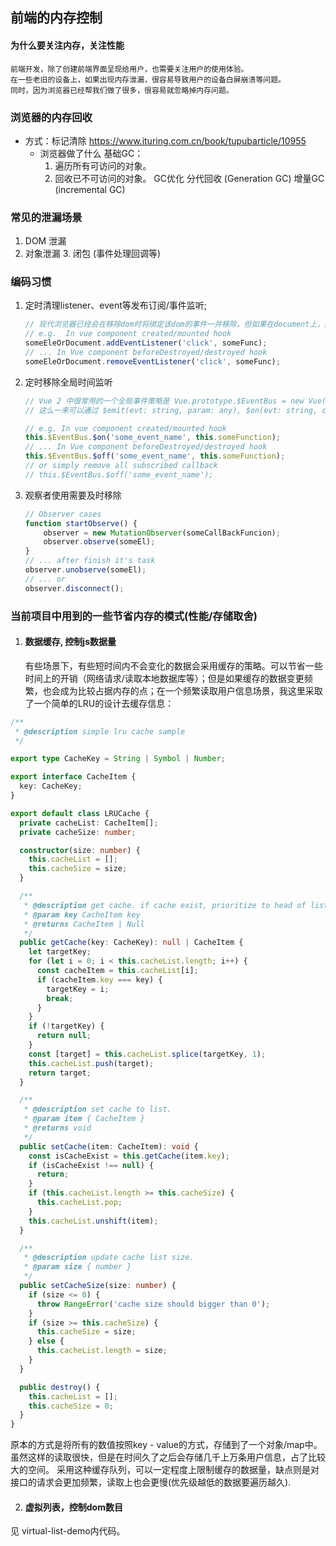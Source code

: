 ## 前端的内存控制

#### 为什么要关注内存，关注性能
	前端开发，除了创建前端界面呈现给用户，也需要关注用户的使用体验。
	在一些老旧的设备上，如果出现内存泄漏，很容易导致用户的设备白屏崩溃等问题。
	同时，因为浏览器已经帮我们做了很多，很容易就忽略掉内存问题。

### 浏览器的内存回收
  - 方式：标记清除
		https://www.ituring.com.cn/book/tupubarticle/10955
	- 浏览器做了什么
		基础GC：
		1. 遍历所有可访问的对象。
		2. 回收已不可访问的对象。
		GC优化
		分代回收 (Generation GC)
		增量GC (incremental GC)

### 常见的泄漏场景
  1. DOM 泄漏
  2. 对象泄漏
	3. 闭包 (事件处理回调等)

### 编码习惯
  
1. 定时清理listener、event等发布订阅/事件监听;

	```ts
	// 现代浏览器已经会在移除dom时将绑定该dom的事件一并移除，但如果在document上，那么需要重新考虑移除listener
	// e.g.  In vue component created/mounted hook
	someEleOrDocument.addEventListener('click', someFunc);
	// ... In Vue component beforeDestroyed/destroyed hook
	someEleOrDocument.removeEventListener('click', someFunc);
	```

2. 定时移除全局时间监听

	```ts
	// Vue 2 中很常用的一个全局事件策略是 Vue.prototype.$EventBus = new Vue();
	// 这么一来可以通过 $emit(evt: string, param: any), $on(evt: string, callback: Funcion) 进行一个全局的发布订阅

	// e.g. In vue component created/mounted hook
	this.$EventBus.$on('some_event_name', this.someFunction);
	// ... In Vue component beforeDestroyed/destroyed hook
	this.$EventBus.$off('some_event_name', this.someFunction);
	// or simply remove all subscribed callback
	// this.$EventBus.$off('some_event_name');
	```

3. 观察者使用需要及时移除

	```ts
	// Observer cases
	function startObserve() {
		observer = new MutationObserver(someCallBackFuncion);
		observer.observe(someEl);
	}
	// ... after finish it's task
	observer.unobserve(someEl);
	// ... or
	observer.disconnect();
	```

### 当前项目中用到的一些节省内存的模式(性能/存储取舍)

1. #### 数据缓存, 控制js数据量

	有些场景下，有些短时间内不会变化的数据会采用缓存的策略。可以节省一些时间上的开销（网络请求/读取本地数据库等）；但是如果缓存的数据变更频繁，也会成为比较占据内存的点；在一个频繁读取用户信息场景，我这里采取了一个简单的LRU的设计去缓存信息：
	
```ts
/**
 * @description simple lru cache sample
 */

export type CacheKey = String | Symbol | Number;

export interface CacheItem {
  key: CacheKey;
}

export default class LRUCache {
  private cacheList: CacheItem[];
  private cacheSize: number;

  constructor(size: number) {
    this.cacheList = [];
    this.cacheSize = size;
  }

  /**
   * @description get cache. if cache exist, prioritize to head of list
   * @param key CacheItem key
   * @returns CacheItem | Null
   */
  public getCache(key: CacheKey): null | CacheItem {
    let targetKey;
    for (let i = 0; i < this.cacheList.length; i++) {
      const cacheItem = this.cacheList[i];
      if (cacheItem.key === key) {
        targetKey = i;
        break;
      }
    }
    if (!targetKey) {
      return null;
    }
    const [target] = this.cacheList.splice(targetKey, 1);
    this.cacheList.push(target);
    return target;
  }

  /**
   * @description set cache to list.
   * @param item { CacheItem }
   * @returns void
   */
  public setCache(item: CacheItem): void {
    const isCacheExist = this.getCache(item.key);
    if (isCacheExist !== null) {
      return;
    }
    if (this.cacheList.length >= this.cacheSize) {
      this.cacheList.pop;
    }
    this.cacheList.unshift(item);
  }

  /**
   * @description update cache list size.
   * @param size { number }
   */
  public setCacheSize(size: number) {
    if (size <= 0) {
      throw RangeError('cache size should bigger than 0');
    }
    if (size >= this.cacheSize) {
      this.cacheSize = size;
    } else {
      this.cacheList.length = size;
    }
  }

  public destroy() {
    this.cacheList = [];
    this.cacheSize = 0;
  }
}
```

原本的方式是将所有的数值按照key	- value的方式，存储到了一个对象/map中。虽然这样的读取很快，但是在时间久了之后会存储几千上万条用户信息，占了比较大的空间。
采用这种缓存队列，可以一定程度上限制缓存的数据量，缺点则是对接口的请求会更加频繁，读取上也会更慢(优先级越低的数据要遍历越久).

2. #### 虚拟列表，控制dom数目

见 virtual-list-demo内代码。